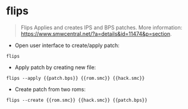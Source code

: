 # flips

> Flips Applies and creates IPS and BPS patches.
> More information: <https://www.smwcentral.net/?a=details&id=11474&p=section>.

- Open user interface to create/apply patch:

`flips`

- Apply patch by creating new file:

`flips --apply {{patch.bps}} {{rom.smc}} {{hack.smc}}`

- Create patch from two roms:

`flips --create {{rom.smc}} {{hack.smc}} {{patch.bps}}`
